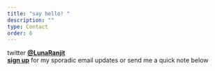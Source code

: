 ```yaml
---
title: "say hello! "
description: ""
type: Contact
order: 6
---
```


twitter [**@LunaRanjit**](https://twitter.com/LunaRanjit)<br> [**sign up**](https://tinyletter.com/LunaRanjit) for my sporadic email updates or send me a quick note below
